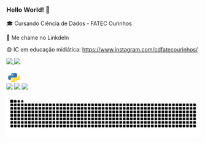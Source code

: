### Hello World! 👋

🎓 Cursando Ciência de Dados - FATEC Ourinhos 

💬 Me chame no LinkdeIn

😄 IC em educação midiática: https://www.instagram.com/cdfatecourinhos/

 <div>
  <a href="https://github.com/AnaClara-Medeiros">
  <img height="180em" src="https://github-readme-stats.vercel.app/api?username=AnaClara-Medeiros&show_icons=true&theme=dracula&include_all_commits=true&count_private=true"/>
  <img height="180em" src="https://github-readme-stats.vercel.app/api/top-langs/?username=AnaClara-Medeiros&layout=compact&langs_count=7&theme=dracula"/>
</div>
 
<div style="display: inline_block"><br>
  <img align="center" alt="Ana-Python" height="30" width="40" src="https://raw.githubusercontent.com/devicons/devicon/master/icons/python/python-original.svg">
</div>

<div> 
  <a href="https://www.youtube.com/channel/UClrgS0fEkpF_S5txz77IfUA" target="_blank"><img src="https://img.shields.io/badge/YouTube-FF0000?style=for-the-badge&logo=youtube&logoColor=white" target="_blank"></a>
  <a href = "mailto:anaclaramedeiros33@gmail.com"><img src="https://img.shields.io/badge/-Gmail-%23333?style=for-the-badge&logo=gmail&logoColor=white" target="_blank"></a>
  <a href="https://www.linkedin.com/in/ana-clara-medeiros/" target="_blank"><img src="https://img.shields.io/badge/-LinkedIn-%230077B5?style=for-the-badge&logo=linkedin&logoColor=white" target="_blank"></a> 
 
  ![Snake animation](https://github.com/AnaClara-Medeiros/AnaClara-Medeiros/blob/output/github-contribution-grid-snake.svg)
 
</div>
